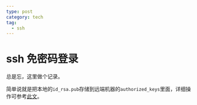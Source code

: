 ```yaml
---
type: post
category: tech
tag:
  - ssh
---
```


# ssh 免密码登录

总是忘，这里做个记录。

简单说就是把本地的`id_rsa.pub`存储到远端机器的`authorized_keys`里面，详细操作可参考[此文](http://www.linuxproblem.org/art_9.html)。
